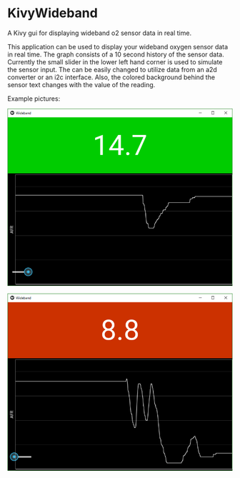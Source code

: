 # KivyWideband
A Kivy gui for displaying wideband o2 sensor data in real time.

This application can be used to display your wideband oxygen sensor data in real time. The graph consists of a 10 second history of the sensor data. Currently the small slider in the lower left hand corner is used to simulate the sensor input. The can be easily changed to utilize data from an a2d converter or an i2c interface. Also, the colored background behind the sensor text changes with the value of the reading.

Example pictures:

![Alt text](/pics/Green.PNG?raw=true "Green")

![Alt text](/pics/Red.PNG?raw=true "Red")